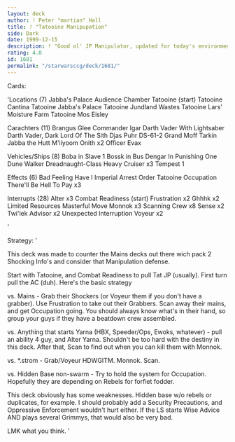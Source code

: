 ```yaml
---
layout: deck
author: ! Peter "martian" Hall
title: ! "Tatooine Manipupation"
side: Dark
date: 1999-12-15
description: ! "Good ol' JP Manipulator, updated for today's environment."
rating: 4.0
id: 1681
permalink: "/starwarsccg/deck/1681/"
---
```

Cards: 

'Locations (7)
Jabba's Palace Audience Chamber
Tatooine (start)
Tatooine Cantina
Tatooine Jabba's Palace
Tatooine Jundland Wastes
Tatooine Lars' Moisture Farm
Tatooine Mos Eisley

Carachters (11)
Brangus Glee
Commander Igar
Darth Vader With Lightsaber
Darth Vader, Dark Lord Of The Sith
Djas Puhr
DS-61-2
Grand Moff Tarkin
Jabba the Hutt
M'iiyoom Onith  x2
Officer Evax

Vehicles/Ships (8)
Boba in Slave 1
Bossk in Bus
Dengar In Punishing One
Dune Walker
Dreadnaught-Class Heavy Cruiser  x3
Tempest 1

Effects (6)
Bad Feeling Have I
Imperial Arrest Order
Tatooine Occupation
There'll Be Hell To Pay  x3

Interrupts (28)
Alter  x3
Combat Readiness (start)
Frustration  x2
Ghhhk  x2
Limited Resources
Masterful Move
Monnok	x3
Scanning Crew  x8
Sense  x2
Twi'lek Advisor  x2
Unexpected Interruption
Voyeur	x2


'

Strategy: '

This deck was made to counter the Mains decks out there wich pack 2 Shocking Info's and consider that Manipulation defense.

Start with Tatooine, and Combat Readiness to pull Tat JP (usually).  First turn pull the AC (duh).  Here's the basic strategy

vs.  Mains - Grab their Shockers (or Voyeur them if you don't have a grabber).  Use Frustration to take out their Grabbers.  Scan away their mains, and get Occupation going.	You should always know what's in their hand, so group your guys if they have a beatdown crew assembled.

vs.  Anything that starts Yarna (HBX, Speeder/Ops, Ewoks, whatever)  - pull an ability 4 guy, and Alter Yarna.	Shouldn't be too hard with the destiny in this deck.  After that, Scan to find out when you can kill them with Monnok.

vs.  *.strom  -  Grab/Voyeur HDWGITM.  Monnok.	Scan.

vs.  Hidden Base non-swarm  -  Try to hold the system for Occupation.  Hopefully they are depending on Rebels for forfiet fodder.

This deck obviously has some weaknesses.  Hidden base w/o rebels or duplicates, for example.  I should probably add a Security Precautions, and Oppressive Enforcement wouldn't hurt either.  If the LS starts Wise Advice AND plays several Grimmys, that would also be very bad.

LMK what you think. '
